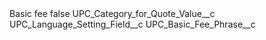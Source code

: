 <?xml version="1.0" encoding="UTF-8"?>
<CustomMetadata xmlns="http://soap.sforce.com/2006/04/metadata" xmlns:xsi="http://www.w3.org/2001/XMLSchema-instance" xmlns:xsd="http://www.w3.org/2001/XMLSchema">
    <label>Basic fee</label>
    <protected>false</protected>
    <values>
        <field>UPC_Category_for_Quote_Value__c</field>
        <value xsi:nil="true"/>
    </values>
    <values>
        <field>UPC_Language_Setting_Field__c</field>
        <value xsi:type="xsd:string">UPC_Basic_Fee_Phrase__c</value>
    </values>
</CustomMetadata>

